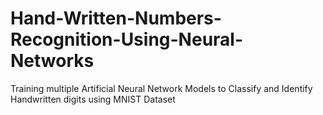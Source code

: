 # Hand-Written-Numbers-Recognition-Using-Neural-Networks
Training multiple Artificial Neural Network Models to Classify and Identify Handwritten digits using MNIST Dataset
